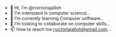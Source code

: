 - 👋 Hi, I’m @rvictoriajalloh
- 👀 I’m interested in computer science...
- 🌱 I’m currently learning Computer software...
- 💞️ I’m looking to collaborate on computer skills...
- 📫 How to reach me rvictoriajalloh@gmail.com...

<!---
rvictoriajalloh/rvictoriajalloh is a ✨ special ✨ repository because its `README.md` (this file) appears on your GitHub profile.
You can click the Preview link to take a look at your changes.
--->
